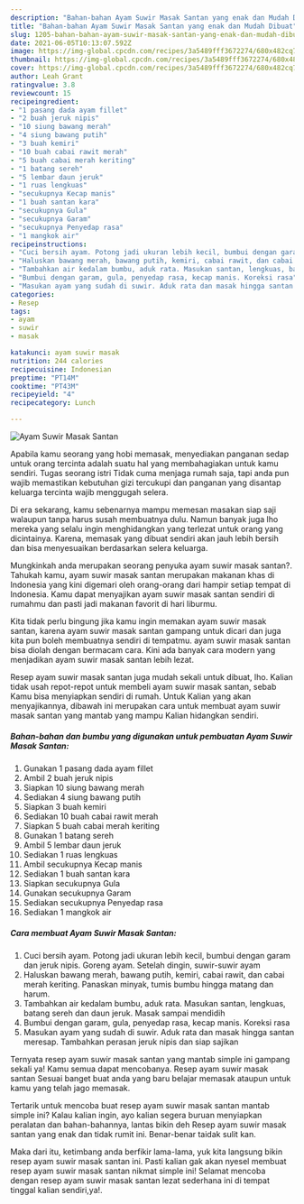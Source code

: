```yaml
---
description: "Bahan-bahan Ayam Suwir Masak Santan yang enak dan Mudah Dibuat"
title: "Bahan-bahan Ayam Suwir Masak Santan yang enak dan Mudah Dibuat"
slug: 1205-bahan-bahan-ayam-suwir-masak-santan-yang-enak-dan-mudah-dibuat
date: 2021-06-05T10:13:07.592Z
image: https://img-global.cpcdn.com/recipes/3a5489fff3672274/680x482cq70/ayam-suwir-masak-santan-foto-resep-utama.jpg
thumbnail: https://img-global.cpcdn.com/recipes/3a5489fff3672274/680x482cq70/ayam-suwir-masak-santan-foto-resep-utama.jpg
cover: https://img-global.cpcdn.com/recipes/3a5489fff3672274/680x482cq70/ayam-suwir-masak-santan-foto-resep-utama.jpg
author: Leah Grant
ratingvalue: 3.8
reviewcount: 15
recipeingredient:
- "1 pasang dada ayam fillet"
- "2 buah jeruk nipis"
- "10 siung bawang merah"
- "4 siung bawang putih"
- "3 buah kemiri"
- "10 buah cabai rawit merah"
- "5 buah cabai merah keriting"
- "1 batang sereh"
- "5 lembar daun jeruk"
- "1 ruas lengkuas"
- "secukupnya Kecap manis"
- "1 buah santan kara"
- "secukupnya Gula"
- "secukupnya Garam"
- "secukupnya Penyedap rasa"
- "1 mangkok air"
recipeinstructions:
- "Cuci bersih ayam. Potong jadi ukuran lebih kecil, bumbui dengan garam dan jeruk nipis. Goreng ayam. Setelah dingin, suwir-suwir ayam"
- "Haluskan bawang merah, bawang putih, kemiri, cabai rawit, dan cabai merah keriting. Panaskan minyak, tumis bumbu hingga matang dan harum."
- "Tambahkan air kedalam bumbu, aduk rata. Masukan santan, lengkuas, batang sereh dan daun jeruk. Masak sampai mendidih"
- "Bumbui dengan garam, gula, penyedap rasa, kecap manis. Koreksi rasa"
- "Masukan ayam yang sudah di suwir. Aduk rata dan masak hingga santan meresap. Tambahkan perasan jeruk nipis dan siap sajikan"
categories:
- Resep
tags:
- ayam
- suwir
- masak

katakunci: ayam suwir masak 
nutrition: 244 calories
recipecuisine: Indonesian
preptime: "PT14M"
cooktime: "PT43M"
recipeyield: "4"
recipecategory: Lunch

---
```



![Ayam Suwir Masak Santan](https://img-global.cpcdn.com/recipes/3a5489fff3672274/680x482cq70/ayam-suwir-masak-santan-foto-resep-utama.jpg)

Apabila kamu seorang yang hobi memasak, menyediakan panganan sedap untuk orang tercinta adalah suatu hal yang membahagiakan untuk kamu sendiri. Tugas seorang istri Tidak cuma menjaga rumah saja, tapi anda pun wajib memastikan kebutuhan gizi tercukupi dan panganan yang disantap keluarga tercinta wajib menggugah selera.

Di era  sekarang, kamu sebenarnya mampu memesan masakan siap saji walaupun tanpa harus susah membuatnya dulu. Namun banyak juga lho mereka yang selalu ingin menghidangkan yang terlezat untuk orang yang dicintainya. Karena, memasak yang dibuat sendiri akan jauh lebih bersih dan bisa menyesuaikan berdasarkan selera keluarga. 



Mungkinkah anda merupakan seorang penyuka ayam suwir masak santan?. Tahukah kamu, ayam suwir masak santan merupakan makanan khas di Indonesia yang kini digemari oleh orang-orang dari hampir setiap tempat di Indonesia. Kamu dapat menyajikan ayam suwir masak santan sendiri di rumahmu dan pasti jadi makanan favorit di hari liburmu.

Kita tidak perlu bingung jika kamu ingin memakan ayam suwir masak santan, karena ayam suwir masak santan gampang untuk dicari dan juga kita pun boleh membuatnya sendiri di tempatmu. ayam suwir masak santan bisa diolah dengan bermacam cara. Kini ada banyak cara modern yang menjadikan ayam suwir masak santan lebih lezat.

Resep ayam suwir masak santan juga mudah sekali untuk dibuat, lho. Kalian tidak usah repot-repot untuk membeli ayam suwir masak santan, sebab Kamu bisa menyiapkan sendiri di rumah. Untuk Kalian yang akan menyajikannya, dibawah ini merupakan cara untuk membuat ayam suwir masak santan yang mantab yang mampu Kalian hidangkan sendiri.

<!--inarticleads1-->

##### Bahan-bahan dan bumbu yang digunakan untuk pembuatan Ayam Suwir Masak Santan:

1. Gunakan 1 pasang dada ayam fillet
1. Ambil 2 buah jeruk nipis
1. Siapkan 10 siung bawang merah
1. Sediakan 4 siung bawang putih
1. Siapkan 3 buah kemiri
1. Sediakan 10 buah cabai rawit merah
1. Siapkan 5 buah cabai merah keriting
1. Gunakan 1 batang sereh
1. Ambil 5 lembar daun jeruk
1. Sediakan 1 ruas lengkuas
1. Ambil secukupnya Kecap manis
1. Sediakan 1 buah santan kara
1. Siapkan secukupnya Gula
1. Gunakan secukupnya Garam
1. Sediakan secukupnya Penyedap rasa
1. Sediakan 1 mangkok air




<!--inarticleads2-->

##### Cara membuat Ayam Suwir Masak Santan:

1. Cuci bersih ayam. Potong jadi ukuran lebih kecil, bumbui dengan garam dan jeruk nipis. Goreng ayam. Setelah dingin, suwir-suwir ayam
1. Haluskan bawang merah, bawang putih, kemiri, cabai rawit, dan cabai merah keriting. Panaskan minyak, tumis bumbu hingga matang dan harum.
1. Tambahkan air kedalam bumbu, aduk rata. Masukan santan, lengkuas, batang sereh dan daun jeruk. Masak sampai mendidih
1. Bumbui dengan garam, gula, penyedap rasa, kecap manis. Koreksi rasa
1. Masukan ayam yang sudah di suwir. Aduk rata dan masak hingga santan meresap. Tambahkan perasan jeruk nipis dan siap sajikan




Ternyata resep ayam suwir masak santan yang mantab simple ini gampang sekali ya! Kamu semua dapat mencobanya. Resep ayam suwir masak santan Sesuai banget buat anda yang baru belajar memasak ataupun untuk kamu yang telah jago memasak.

Tertarik untuk mencoba buat resep ayam suwir masak santan mantab simple ini? Kalau kalian ingin, ayo kalian segera buruan menyiapkan peralatan dan bahan-bahannya, lantas bikin deh Resep ayam suwir masak santan yang enak dan tidak rumit ini. Benar-benar taidak sulit kan. 

Maka dari itu, ketimbang anda berfikir lama-lama, yuk kita langsung bikin resep ayam suwir masak santan ini. Pasti kalian gak akan nyesel membuat resep ayam suwir masak santan nikmat simple ini! Selamat mencoba dengan resep ayam suwir masak santan lezat sederhana ini di tempat tinggal kalian sendiri,ya!.

